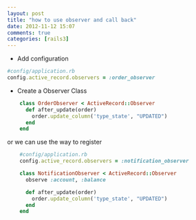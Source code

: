 ```yaml
---
layout: post
title: "how to use observer and call back"
date: 2012-11-12 15:07
comments: true
categories: [rails3] 
---
```

* Add configuration

```ruby
#config/application.rb
config.active_record.observers = :order_observer
```


* Create a Observer Class

```ruby
    class OrderObserver < ActiveRecord::Observer
      def after_update(order)
        order.update_column('type_state', "UPDATED")
      end
    end 
```
or we can use the way to register

```ruby
    #config/application.rb
    config.active_record.observers = :notification_observer

    class NotificationObserver < ActiveRecord::Observer
      observe :account, :balance

      def after_update(order)
        order.update_column('type_state', "UPDATED")
      end
    end 
```
